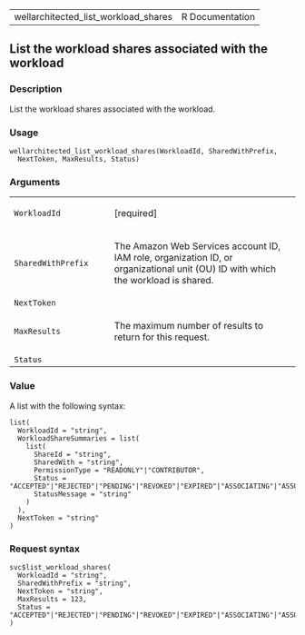 <table style="width: 100%;">
<tbody>
<tr class="odd">
<td>wellarchitected_list_workload_shares</td>
<td style="text-align: right;">R Documentation</td>
</tr>
</tbody>
</table>

## List the workload shares associated with the workload

### Description

List the workload shares associated with the workload.

### Usage

    wellarchitected_list_workload_shares(WorkloadId, SharedWithPrefix,
      NextToken, MaxResults, Status)

### Arguments

<table>
<colgroup>
<col style="width: 35%" />
<col style="width: 65%" />
</colgroup>
<tbody>
<tr class="odd">
<td><code
id="wellarchitected_list_workload_shares_:_WorkloadId">WorkloadId</code></td>
<td><p>[required]</p></td>
</tr>
<tr class="even">
<td><code
id="wellarchitected_list_workload_shares_:_SharedWithPrefix">SharedWithPrefix</code></td>
<td><p>The Amazon Web Services account ID, IAM role, organization ID, or
organizational unit (OU) ID with which the workload is shared.</p></td>
</tr>
<tr class="odd">
<td><code
id="wellarchitected_list_workload_shares_:_NextToken">NextToken</code></td>
<td></td>
</tr>
<tr class="even">
<td><code
id="wellarchitected_list_workload_shares_:_MaxResults">MaxResults</code></td>
<td><p>The maximum number of results to return for this
request.</p></td>
</tr>
<tr class="odd">
<td><code
id="wellarchitected_list_workload_shares_:_Status">Status</code></td>
<td></td>
</tr>
</tbody>
</table>

### Value

A list with the following syntax:

    list(
      WorkloadId = "string",
      WorkloadShareSummaries = list(
        list(
          ShareId = "string",
          SharedWith = "string",
          PermissionType = "READONLY"|"CONTRIBUTOR",
          Status = "ACCEPTED"|"REJECTED"|"PENDING"|"REVOKED"|"EXPIRED"|"ASSOCIATING"|"ASSOCIATED"|"FAILED",
          StatusMessage = "string"
        )
      ),
      NextToken = "string"
    )

### Request syntax

    svc$list_workload_shares(
      WorkloadId = "string",
      SharedWithPrefix = "string",
      NextToken = "string",
      MaxResults = 123,
      Status = "ACCEPTED"|"REJECTED"|"PENDING"|"REVOKED"|"EXPIRED"|"ASSOCIATING"|"ASSOCIATED"|"FAILED"
    )
